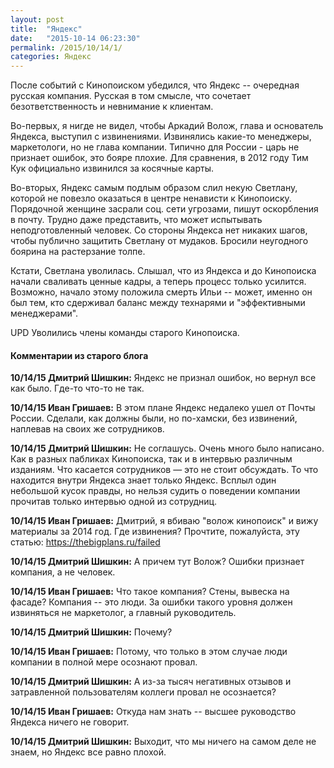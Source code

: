 ```yaml
---
layout: post
title:  "Яндекс"
date:   "2015-10-14 06:23:30"
permalink: /2015/10/14/1/
categories: Яндекс
---
```

После событий с Кинопоиском убедился, что Яндекс -- очередная русская компания. Русская в том смысле, что сочетает безответственность и невнимание к клиентам.

Во-первых, я нигде не видел, чтобы Аркадий Волож, глава и основатель Яндекса, выступил с извинениями. Извинялись какие-то менеджеры, маркетологи, но не глава компании. Типично для России - царь не признает ошибок, это бояре плохие. Для сравнения, в 2012 году Тим Кук официально извинился за косячные карты.

Во-вторых, Яндекс самым подлым образом слил некую Светлану, которой не повезло оказаться в центре ненависти к Кинопоиску. Порядочной женщине засрали соц. сети угрозами, пишут оскорбления в почту. Трудно даже представить, что может испытывать неподготовленный человек. Со стороны Яндекса нет никаких шагов, чтобы публично защитить Светлану от мудаков. Бросили неугодного боярина на растерзание толпе.

Кстати, Светлана уволилась. Слышал, что из Яндекса и до Кинопоиска начали сваливать ценные кадры, а теперь процесс только усилится. Возможно, начало этому положила смерть Ильи -- может, именно он был тем, кто сдерживал баланс между технарями и "эффективными менеджерами".

UPD
Уволились члены команды старого Кинопоиска.



#### Комментарии из старого блога


**10/14/15 Дмитрий Шишкин:** Яндекс не признал ошибок, но вернул все как было. Где-то что-то не так.


**10/14/15 Иван Гришаев:** В этом плане Яндекс недалеко ушел от Почты России. Сделали, как должны были, но по-хамски, без извинений, наплевав на своих же сотрудников.





**10/14/15 Дмитрий Шишкин:** Не соглашусь. Очень много было написано. Как в разных пабликах Кинопоиска, так и в интервью различным изданиям. Что касается сотрудников — это не стоит обсуждать. То что находится внутри Яндекса знает только Яндекс. Всплыл один небольшой кусок правды, но нельзя судить о поведении компании прочитав только интервью одной из сотрудниц.


**10/14/15 Иван Гришаев:** Дмитрий, я вбиваю "волож кинопоиск" и вижу материалы за 2014 год. Где извинения? Прочтите, пожалуйста, эту статью: https://thebigplans.ru/failed




**10/14/15 Дмитрий Шишкин:** А причем тут Волож? Ошибки признает компания, а не человек.


**10/14/15 Иван Гришаев:** Что такое компания? Стены, вывеска на фасаде? Компания -- это люди. За ошибки такого уровня должен извиняться не маркетолог, а главный руководитель.





**10/14/15 Дмитрий Шишкин:** Почему?


**10/14/15 Иван Гришаев:** Потому, что только в этом случае люди компании в полной мере осознают провал. 





**10/14/15 Дмитрий Шишкин:** А из-за тысяч негативных отзывов и затравленной пользователям коллеги провал не осознается?


**10/14/15 Иван Гришаев:** Откуда нам знать -- высшее руководство Яндекса ничего не говорит.





**10/14/15 Дмитрий Шишкин:** Выходит, что мы ничего на самом деле не знаем, но Яндекс все равно плохой.




